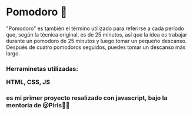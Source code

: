 # Pomodoro 🍅
<p> "Pomodoro" es también el término utilizado para referirse a cada período que, según la técnica original, es de 25 minutos, así que la idea es trabajar durante un pomodoro de 25 minutos y luego tomar un pequeño descanso. Después de cuatro pomodoros seguidos, puedes tomar un descanso más largo.</p>
<h3> Herraminetas utilizadas: <p> HTML, CSS, JS </p> <h3>
<P> es mi primer proyecto resalizado con javascript, bajo la mentoria de @Piris🧑‍🏫</p>
